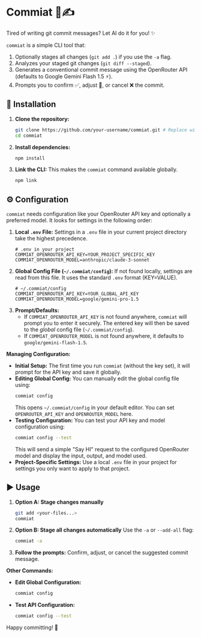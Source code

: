 # Commiat 🤖✍️

Tired of writing git commit messages? Let AI do it for you! ✨

`commiat` is a simple CLI tool that:
1.  Optionally stages all changes (`git add .`) if you use the `-a` flag.
2.  Analyzes your staged git changes (`git diff --staged`).
3.  Generates a conventional commit message using the OpenRouter API (defaults to Google Gemini Flash 1.5 ⚡).
4.  Prompts you to confirm ✅, adjust 📝, or cancel ❌ the commit.

## 🚀 Installation

1.  **Clone the repository:**
    ```bash
    git clone https://github.com/your-username/commiat.git # Replace with actual URL if hosted
    cd commiat
    ```
2.  **Install dependencies:**
    ```bash
    npm install
    ```
3.  **Link the CLI:**
    This makes the `commiat` command available globally.
    ```bash
    npm link
    ```

## ⚙️ Configuration

`commiat` needs configuration like your OpenRouter API key and optionally a preferred model. It looks for settings in the following order:

1.  **Local `.env` File:** Settings in a `.env` file in your current project directory take the highest precedence.
    ```dotenv
    # .env in your project
    COMMIAT_OPENROUTER_API_KEY=YOUR_PROJECT_SPECIFIC_KEY
    COMMIAT_OPENROUTER_MODEL=anthropic/claude-3-sonnet
    ```
2.  **Global Config File (`~/.commiat/config`):** If not found locally, settings are read from this file. It uses the standard `.env` format (KEY=VALUE).
    ```dotenv
    # ~/.commiat/config
    COMMIAT_OPENROUTER_API_KEY=YOUR_GLOBAL_API_KEY
    COMMIAT_OPENROUTER_MODEL=google/gemini-pro-1.5
    ```
3.  **Prompt/Defaults:**
    *   If `COMMIAT_OPENROUTER_API_KEY` is not found anywhere, `commiat` will prompt you to enter it securely. The entered key will then be saved to the *global* config file (`~/.commiat/config`).
    *   If `COMMIAT_OPENROUTER_MODEL` is not found anywhere, it defaults to `google/gemini-flash-1.5`.

**Managing Configuration:**

*   **Initial Setup:** The first time you run `commiat` (without the key set), it will prompt for the API key and save it globally.
*   **Editing Global Config:** You can manually edit the global config file using:
    ```bash
    commiat config
    ```
    This opens `~/.commiat/config` in your default editor. You can set `OPENROUTER_API_KEY` and `OPENROUTER_MODEL` here.
*   **Testing Configuration:** You can test your API key and model configuration using:
    ```bash
    commiat config --test
    ```
    This will send a simple "Say HI" request to the configured OpenRouter model and display the input, output, and model used.
*   **Project-Specific Settings:** Use a local `.env` file in your project for settings you only want to apply to that project.

## ▶️ Usage

1.  **Option A: Stage changes manually**
    ```bash
    git add <your-files...>
    commiat
    ```
2.  **Option B: Stage all changes automatically**
    Use the `-a` or `--add-all` flag:
    ```bash
    commiat -a
    ```
3.  **Follow the prompts:**
    Confirm, adjust, or cancel the suggested commit message.

**Other Commands:**

*   **Edit Global Configuration:**
    ```bash
    commiat config
    ```
*   **Test API Configuration:**
    ```bash
    commiat config --test
    ```

Happy committing! 🎉
